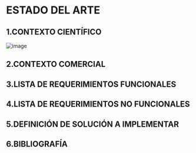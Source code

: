 # ESTADO DEL ARTE

## 1.CONTEXTO CIENTÍFICO 

![image]()

## 2.CONTEXTO COMERCIAL




## 3.LISTA DE REQUERIMIENTOS FUNCIONALES 




## 4.LISTA DE REQUERIMIENTOS NO FUNCIONALES


## 5.DEFINICIÓN DE SOLUCIÓN A IMPLEMENTAR


## 6.BIBLIOGRAFÍA

